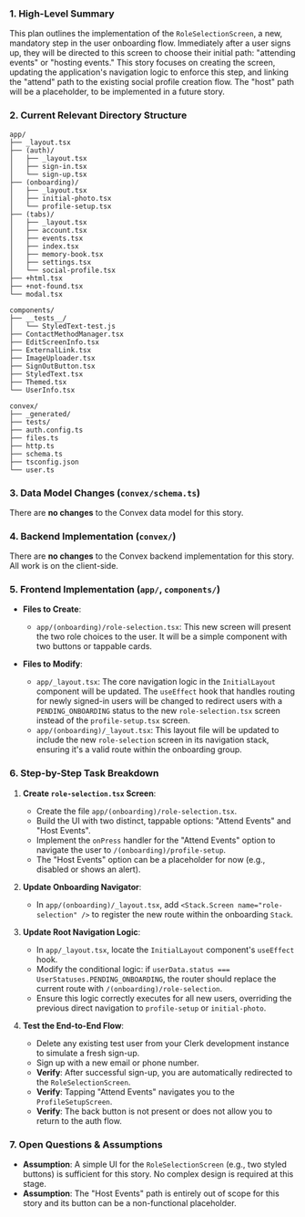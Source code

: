 ### 1. High-Level Summary

This plan outlines the implementation of the `RoleSelectionScreen`, a new, mandatory step in the user onboarding flow. Immediately after a user signs up, they will be directed to this screen to choose their initial path: "attending events" or "hosting events." This story focuses on creating the screen, updating the application's navigation logic to enforce this step, and linking the "attend" path to the existing social profile creation flow. The "host" path will be a placeholder, to be implemented in a future story.

### 2. Current Relevant Directory Structure

```
app/
├── _layout.tsx
├── (auth)/
│   ├── _layout.tsx
│   ├── sign-in.tsx
│   └── sign-up.tsx
├── (onboarding)/
│   ├── _layout.tsx
│   ├── initial-photo.tsx
│   └── profile-setup.tsx
├── (tabs)/
│   ├── _layout.tsx
│   ├── account.tsx
│   ├── events.tsx
│   ├── index.tsx
│   ├── memory-book.tsx
│   ├── settings.tsx
│   └── social-profile.tsx
├── +html.tsx
├── +not-found.tsx
└── modal.tsx

components/
├── __tests__/
│   └── StyledText-test.js
├── ContactMethodManager.tsx
├── EditScreenInfo.tsx
├── ExternalLink.tsx
├── ImageUploader.tsx
├── SignOutButton.tsx
├── StyledText.tsx
├── Themed.tsx
└── UserInfo.tsx

convex/
├── _generated/
├── tests/
├── auth.config.ts
├── files.ts
├── http.ts
├── schema.ts
├── tsconfig.json
└── user.ts
```

### 3. Data Model Changes (`convex/schema.ts`)

There are **no changes** to the Convex data model for this story.

### 4. Backend Implementation (`convex/`)

There are **no changes** to the Convex backend implementation for this story. All work is on the client-side.

### 5. Frontend Implementation (`app/`, `components/`)

- **Files to Create**:

  - `app/(onboarding)/role-selection.tsx`: This new screen will present the two role choices to the user. It will be a simple component with two buttons or tappable cards.

- **Files to Modify**:
  - `app/_layout.tsx`: The core navigation logic in the `InitialLayout` component will be updated. The `useEffect` hook that handles routing for newly signed-in users will be changed to redirect users with a `PENDING_ONBOARDING` status to the new `role-selection.tsx` screen instead of the `profile-setup.tsx` screen.
  - `app/(onboarding)/_layout.tsx`: This layout file will be updated to include the new `role-selection` screen in its navigation stack, ensuring it's a valid route within the onboarding group.

### 6. Step-by-Step Task Breakdown

1.  **Create `role-selection.tsx` Screen**:

    - Create the file `app/(onboarding)/role-selection.tsx`.
    - Build the UI with two distinct, tappable options: "Attend Events" and "Host Events".
    - Implement the `onPress` handler for the "Attend Events" option to navigate the user to `/(onboarding)/profile-setup`.
    - The "Host Events" option can be a placeholder for now (e.g., disabled or shows an alert).

2.  **Update Onboarding Navigator**:

    - In `app/(onboarding)/_layout.tsx`, add `<Stack.Screen name="role-selection" />` to register the new route within the onboarding `Stack`.

3.  **Update Root Navigation Logic**:

    - In `app/_layout.tsx`, locate the `InitialLayout` component's `useEffect` hook.
    - Modify the conditional logic: if `userData.status === UserStatuses.PENDING_ONBOARDING`, the router should replace the current route with `/(onboarding)/role-selection`.
    - Ensure this logic correctly executes for all new users, overriding the previous direct navigation to `profile-setup` or `initial-photo`.

4.  **Test the End-to-End Flow**:
    - Delete any existing test user from your Clerk development instance to simulate a fresh sign-up.
    - Sign up with a new email or phone number.
    - **Verify**: After successful sign-up, you are automatically redirected to the `RoleSelectionScreen`.
    - **Verify**: Tapping "Attend Events" navigates you to the `ProfileSetupScreen`.
    - **Verify**: The back button is not present or does not allow you to return to the auth flow.

### 7. Open Questions & Assumptions

- **Assumption**: A simple UI for the `RoleSelectionScreen` (e.g., two styled buttons) is sufficient for this story. No complex design is required at this stage.
- **Assumption**: The "Host Events" path is entirely out of scope for this story and its button can be a non-functional placeholder.
